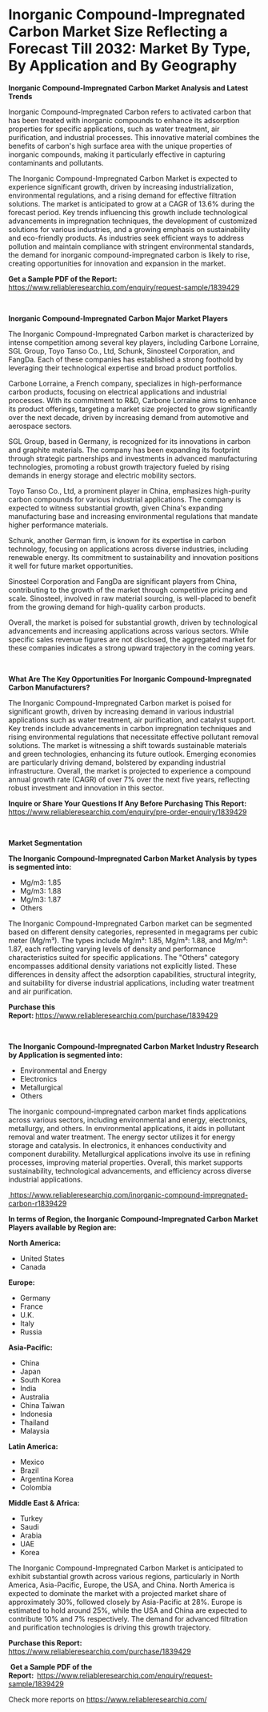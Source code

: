 <p><h1>Inorganic Compound-Impregnated Carbon Market Size Reflecting a Forecast Till 2032: Market By Type, By Application and By Geography</h1></p><p><strong>Inorganic Compound-Impregnated Carbon Market Analysis and Latest Trends</strong></p>
<p><p>Inorganic Compound-Impregnated Carbon refers to activated carbon that has been treated with inorganic compounds to enhance its adsorption properties for specific applications, such as water treatment, air purification, and industrial processes. This innovative material combines the benefits of carbon's high surface area with the unique properties of inorganic compounds, making it particularly effective in capturing contaminants and pollutants.</p><p>The Inorganic Compound-Impregnated Carbon Market is expected to experience significant growth, driven by increasing industrialization, environmental regulations, and a rising demand for effective filtration solutions. The market is anticipated to grow at a CAGR of 13.6% during the forecast period. Key trends influencing this growth include technological advancements in impregnation techniques, the development of customized solutions for various industries, and a growing emphasis on sustainability and eco-friendly products. As industries seek efficient ways to address pollution and maintain compliance with stringent environmental standards, the demand for inorganic compound-impregnated carbon is likely to rise, creating opportunities for innovation and expansion in the market.</p></p>
<p><strong>Get a Sample PDF of the Report:&nbsp;</strong> <a href="https://www.reliableresearchiq.com/enquiry/request-sample/1839429?utm_campaign=1900&utm_medium=2&utm_source=Github&utm_content=ia&utm_term=03022025&utm_id=inorganic-compound-impregnated-carbon">https://www.reliableresearchiq.com/enquiry/request-sample/1839429</a></p>
<p>&nbsp;</p>
<p><strong>Inorganic Compound-Impregnated Carbon Major Market Players</strong></p>
<p><p>The Inorganic Compound-Impregnated Carbon market is characterized by intense competition among several key players, including Carbone Lorraine, SGL Group, Toyo Tanso Co., Ltd, Schunk, Sinosteel Corporation, and FangDa. Each of these companies has established a strong foothold by leveraging their technological expertise and broad product portfolios.</p><p>Carbone Lorraine, a French company, specializes in high-performance carbon products, focusing on electrical applications and industrial processes. With its commitment to R&D, Carbone Lorraine aims to enhance its product offerings, targeting a market size projected to grow significantly over the next decade, driven by increasing demand from automotive and aerospace sectors.</p><p>SGL Group, based in Germany, is recognized for its innovations in carbon and graphite materials. The company has been expanding its footprint through strategic partnerships and investments in advanced manufacturing technologies, promoting a robust growth trajectory fueled by rising demands in energy storage and electric mobility sectors.</p><p>Toyo Tanso Co., Ltd, a prominent player in China, emphasizes high-purity carbon compounds for various industrial applications. The company is expected to witness substantial growth, given China's expanding manufacturing base and increasing environmental regulations that mandate higher performance materials.</p><p>Schunk, another German firm, is known for its expertise in carbon technology, focusing on applications across diverse industries, including renewable energy. Its commitment to sustainability and innovation positions it well for future market opportunities.</p><p>Sinosteel Corporation and FangDa are significant players from China, contributing to the growth of the market through competitive pricing and scale. Sinosteel, involved in raw material sourcing, is well-placed to benefit from the growing demand for high-quality carbon products.</p><p>Overall, the market is poised for substantial growth, driven by technological advancements and increasing applications across various sectors. While specific sales revenue figures are not disclosed, the aggregated market for these companies indicates a strong upward trajectory in the coming years.</p></p>
<p>&nbsp;</p>
<p><strong>What Are The Key Opportunities For Inorganic Compound-Impregnated Carbon Manufacturers?</strong></p>
<p><p>The Inorganic Compound-Impregnated Carbon market is poised for significant growth, driven by increasing demand in various industrial applications such as water treatment, air purification, and catalyst support. Key trends include advancements in carbon impregnation techniques and rising environmental regulations that necessitate effective pollutant removal solutions. The market is witnessing a shift towards sustainable materials and green technologies, enhancing its future outlook. Emerging economies are particularly driving demand, bolstered by expanding industrial infrastructure. Overall, the market is projected to experience a compound annual growth rate (CAGR) of over 7% over the next five years, reflecting robust investment and innovation in this sector.</p></p>
<p><strong>Inquire or Share Your Questions If Any Before Purchasing This Report:</strong> <a href="https://www.reliableresearchiq.com/enquiry/pre-order-enquiry/1839429?utm_campaign=1900&utm_medium=2&utm_source=Github&utm_content=ia&utm_term=03022025&utm_id=inorganic-compound-impregnated-carbon">https://www.reliableresearchiq.com/enquiry/pre-order-enquiry/1839429</a></p>
<p>&nbsp;</p>
<p><strong>Market Segmentation</strong></p>
<p><strong>The Inorganic Compound-Impregnated Carbon Market Analysis by types is segmented into:</strong></p>
<p><ul><li>Mg/m3: 1.85</li><li>Mg/m3: 1.88</li><li>Mg/m3: 1.87</li><li>Others</li></ul></p>
<p><p>The Inorganic Compound-Impregnated Carbon market can be segmented based on different density categories, represented in megagrams per cubic meter (Mg/m³). The types include Mg/m³: 1.85, Mg/m³: 1.88, and Mg/m³: 1.87, each reflecting varying levels of density and performance characteristics suited for specific applications. The "Others" category encompasses additional density variations not explicitly listed. These differences in density affect the adsorption capabilities, structural integrity, and suitability for diverse industrial applications, including water treatment and air purification.</p></p>
<p><strong>Purchase this Report:&nbsp;</strong><a href="https://www.reliableresearchiq.com/purchase/1839429?utm_campaign=1900&utm_medium=2&utm_source=Github&utm_content=ia&utm_term=03022025&utm_id=inorganic-compound-impregnated-carbon">https://www.reliableresearchiq.com/purchase/1839429</a></p>
<p>&nbsp;</p>
<p><strong>The Inorganic Compound-Impregnated Carbon Market Industry Research by Application is segmented into:</strong></p>
<p><ul><li>Environmental and Energy</li><li>Electronics</li><li>Metallurgical</li><li>Others</li></ul></p>
<p><p>The inorganic compound-impregnated carbon market finds applications across various sectors, including environmental and energy, electronics, metallurgy, and others. In environmental applications, it aids in pollutant removal and water treatment. The energy sector utilizes it for energy storage and catalysis. In electronics, it enhances conductivity and component durability. Metallurgical applications involve its use in refining processes, improving material properties. Overall, this market supports sustainability, technological advancements, and efficiency across diverse industrial applications.</p></p>
<p><a href="https://www.reliableresearchiq.com/inorganic-compound-impregnated-carbon-r1839429?utm_campaign=1900&utm_medium=2&utm_source=Github&utm_content=ia&utm_term=03022025&utm_id=inorganic-compound-impregnated-carbon">&nbsp;https://www.reliableresearchiq.com/inorganic-compound-impregnated-carbon-r1839429</a></p>
<p><strong>In terms of Region, the Inorganic Compound-Impregnated Carbon Market Players available by Region are:</strong></p>
<p>
    <p> <strong> North America: </strong>
        <ul>
            <li>United States</li>
            <li>Canada</li>
        </ul>
        </p> 
    <p> <strong> Europe: </strong>
        <ul>
            <li>Germany</li>
            <li>France</li>
            <li>U.K.</li>
            <li>Italy</li>
            <li>Russia</li>
        </ul>
        </p> 
    <p> <strong> Asia-Pacific: </strong>
        <ul>
            <li>China</li>
            <li>Japan</li>
            <li>South Korea</li>
            <li>India</li>
            <li>Australia</li>
            <li>China Taiwan</li>
            <li>Indonesia</li>
            <li>Thailand</li>
            <li>Malaysia</li>
        </ul>
        </p> 
    <p> <strong> Latin America: </strong>
        <ul>
            <li>Mexico</li>
            <li>Brazil</li>
            <li>Argentina Korea</li>
            <li>Colombia</li>
        </ul>
        </p> 
    <p> <strong> Middle East & Africa: </strong>
        <ul>
            <li>Turkey</li>
            <li>Saudi</li>
            <li>Arabia</li>
            <li>UAE</li>
            <li>Korea</li>
        </ul>
    </p>
    </p>
<p><p>The Inorganic Compound-Impregnated Carbon Market is anticipated to exhibit substantial growth across various regions, particularly in North America, Asia-Pacific, Europe, the USA, and China. North America is expected to dominate the market with a projected market share of approximately 30%, followed closely by Asia-Pacific at 28%. Europe is estimated to hold around 25%, while the USA and China are expected to contribute 10% and 7% respectively. The demand for advanced filtration and purification technologies is driving this growth trajectory.</p></p>
<p><strong>Purchase this Report: </strong><a href="https://www.reliableresearchiq.com/purchase/1839429?utm_campaign=1900&utm_medium=2&utm_source=Github&utm_content=ia&utm_term=03022025&utm_id=inorganic-compound-impregnated-carbon">https://www.reliableresearchiq.com/purchase/1839429</a></p>
<p>&nbsp;<strong>Get a Sample PDF of the Report:&nbsp;&nbsp;</strong><a href="https://www.reliableresearchiq.com/enquiry/request-sample/1839429?utm_campaign=1900&utm_medium=2&utm_source=Github&utm_content=ia&utm_term=03022025&utm_id=inorganic-compound-impregnated-carbon">https://www.reliableresearchiq.com/enquiry/request-sample/1839429</a></p>
<p><strong></strong></p>
<p>Check more reports on <a href="https://www.reliableresearchiq.com/?utm_campaign=1900&utm_medium=2&utm_source=Github&utm_content=ia&utm_term=03022025&utm_id=inorganic-compound-impregnated-carbon">https://www.reliableresearchiq.com/</a></p>